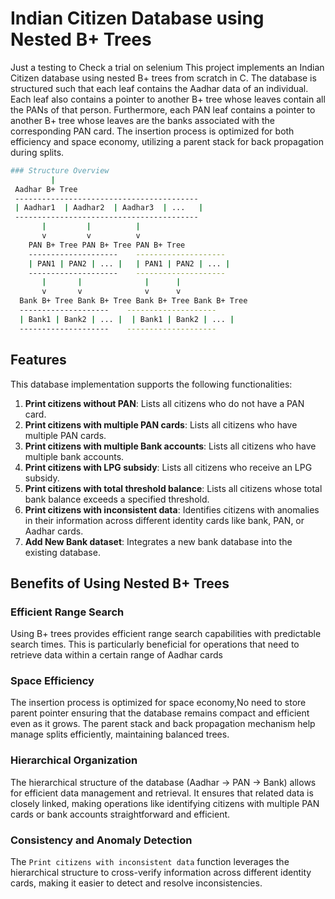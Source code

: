 # Indian Citizen Database using Nested B+ Trees
Just a testing to Check a trial on selenium
This project implements an Indian Citizen database using nested B+ trees from scratch in C. The database is structured such that each leaf contains the Aadhar data of an individual. Each leaf also contains a pointer to another B+ tree whose leaves contain all the PANs of that person. Furthermore, each PAN leaf contains a pointer to another B+ tree whose leaves are the banks associated with the corresponding PAN card. The insertion process is optimized for both efficiency and space economy, utilizing a parent stack for back propagation during splits. 

```sh
### Structure Overview
         |
 Aadhar B+ Tree
 -----------------------------------------
 | Aadhar1  | Aadhar2  | Aadhar3  | ...   |
 -----------------------------------------
       |         |          |
       v         v          v
    PAN B+ Tree PAN B+ Tree PAN B+ Tree
    --------------------    --------------------
    | PAN1 | PAN2 | ... |   | PAN1 | PAN2 | ... |
    --------------------    --------------------
       |       |              |      |
       v       v              v      v
  Bank B+ Tree Bank B+ Tree Bank B+ Tree Bank B+ Tree
  --------------------    -------------------- 
  | Bank1 | Bank2 | ... |  | Bank1 | Bank2 | ... | 
  --------------------    --------------------
```

## Features

This database implementation supports the following functionalities:

1. **Print citizens without PAN**: Lists all citizens who do not have a PAN card.
2. **Print citizens with multiple PAN cards**: Lists all citizens who have multiple PAN cards.
3. **Print citizens with multiple Bank accounts**: Lists all citizens who have multiple bank accounts.
4. **Print citizens with LPG subsidy**: Lists all citizens who receive an LPG subsidy.
5. **Print citizens with total threshold balance**: Lists all citizens whose total bank balance exceeds a specified threshold.
6. **Print citizens with inconsistent data**: Identifies citizens with anomalies in their information across different identity cards like bank, PAN, or Aadhar cards.
7. **Add New Bank dataset**: Integrates a new bank database into the existing database.

## Benefits of Using Nested B+ Trees

### Efficient Range Search
Using B+ trees provides efficient range search capabilities with predictable search times. This is particularly beneficial for operations that need to retrieve data within a certain range of Aadhar cards

### Space Efficiency
The insertion process is optimized for space economy,No need to store parent pointer ensuring that the database remains compact and efficient even as it grows. The parent stack and back propagation mechanism help manage splits efficiently, maintaining balanced trees.

### Hierarchical Organization
The hierarchical structure of the database (Aadhar -> PAN -> Bank) allows for efficient data management and retrieval. It ensures that related data is closely linked, making operations like identifying citizens with multiple PAN cards or bank accounts straightforward and efficient.

### Consistency and Anomaly Detection
The `Print citizens with inconsistent data` function leverages the hierarchical structure to cross-verify information across different identity cards, making it easier to detect and resolve inconsistencies.
